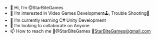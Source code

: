 - 👋 Hi, I’m @StarBiteGames
- 👀 I’m interested in Video Games Development🕹, Trouble Shooting🔫 
- 🌱 I’m currently learning  C# Unity Development
- 💞️ I’m looking to collaborate on Anyone 
- 📫 How to reach me 🦆@StarBiteGames 📧StarBiteGames@gmail.com

<!---
StarBiteGames/StarBiteGames is a ✨ special ✨ repository because its `README.md` (this file) appears on your GitHub profile.
You can click the Preview link to take a look at your changes.
--->
